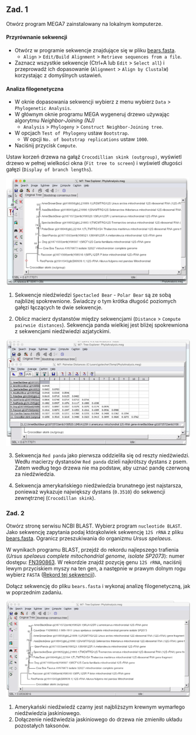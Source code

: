 ## Zad. 1

Otwórz program MEGA7 zainstalowany na lokalnym komputerze.

#### Przyrównanie sekwencji

* Otwórz w programie sekwencje znajdujące się w pliku [bears.fasta](./data/bears.fasta).
   * `Align` > `Edit/Build Alignment` > `Retrieve sequences from a file`.
* Zaznacz wszystkie sekwencje (Ctrl+A lub `Edit` > `Select all`) i przeprowadź ich dopasowanie (`Alignment` > `Align by ClustalW`) korzystając z domyślnych ustawień.

#### Analiza filogenetyczna

* W oknie dopasowania sekwencji wybierz z menu wybierz `Data` > `Phylogenetic Analysis`.
* W głównym oknie programu MEGA wygeneruj drzewo używając algorytmu *Neighbor-Joining (NJ)* 
   * `Analysis` > `Phylogeny` > `Construct Neighbor-Joining tree`.
* W opcjach `Test of Phylogeny` ustaw `Bootstrap`.
  * W opcji `No. of bootstrap replications` ustaw `1000`.
* Naciśnij przycisk `Compute`.

Ustaw korzeń drzewa na gałąź `Crocodillian skink (outgroup)`, wyświetl drzewo w pełnej wielkości okna (`Fit tree to screen`) i wyświetl długości gałęzi (`Display of branch lengths`).

<img src="./images/MEGA-bears-nj-tree.png" alt="MEGA-bears-nj-tree" width="500px">

1. Sekwencje niedźwiedzi `Spectacled Bear` - `Polar Bear` są ze sobą najbliżej spokrewnione. Świadczy o tym krótka długość poziomych gałęzi łączących te dwie sekwencje.

2. Oblicz macierz dystanstów między sekwencjami (`Distance` > `Compute pairwsie distances`). Sekwencja panda wielkiej jest bliżej spokrewniona z sekwencjami niedźwiedzi azjatyckimi.

<img src="./images/MEGA-bears-distances.png" alt="MEGA-bears-distances">


3. Sekwencja `Red panda` jako pierwsza oddzieliła się od reszty niedźwiedzi. Wedłu macierzy dystansów `Red panda` dzieli najkrótszy dystans z psem. Zatem według tego drzewa nie ma podstaw, aby uznać pandę czerwoną za niedźwiedzia.

4. Sekwencja amerykańskiego niedźwiedzia brunatnego jest najstarsza, ponieważ wykazuje największy dystans (`0.3510`) do sekwencji zewnętrznej (`Crocodillan skink`).


### Zad. 2
Otwórz stronę serwisu NCBI BLAST. Wybierz program `nucleotide BLAST`. Jako sekwencję zapytania podaj którąkolwiek sekwencję `12S rRNA` z pliku [bears.fasta](./data/bears.fasta). Ogranicz przeszukiwania do organizmu *Ursus spelaeus*.

W wynikach programu BLAST, przejdź do rekordu najlepszego trafienia (*Ursus spelaeus complete mitochondrial genome, isolate SP2073*): numer dostępu: [FN390863](https://www.ncbi.nlm.nih.gov/nucleotide/FN390863.1). W rekordzie znajdź pozycję genu `12S rRNA`, naciśnij lewym przyciskiem myszy na ten gen, a następnie w prawym dolnym rogu wybierz `FASTA` ([Rekord tej sekwencji](https://www.ncbi.nlm.nih.gov/nuccore/FN390863.1?from=989&to=1911&report=fasta)).

Dołącz sekwencję do pliku `bears.fasta` i wykonaj analizę filogenetyczną, jak w poprzednim zadaniu.

<img src="./images/MEGA-bears-cavebear-nj.png" alt="MEGA-bears-cavebear-nj">

1. Amerykański niedźwiedź czarny jest najbliższym krewnym wymarłego niedźwiedzia jaskiniowego.
2. Dołączenie niedźwiedzia jaskiniowego do drzewa nie zmieniło układu pozostałych taksonów.
